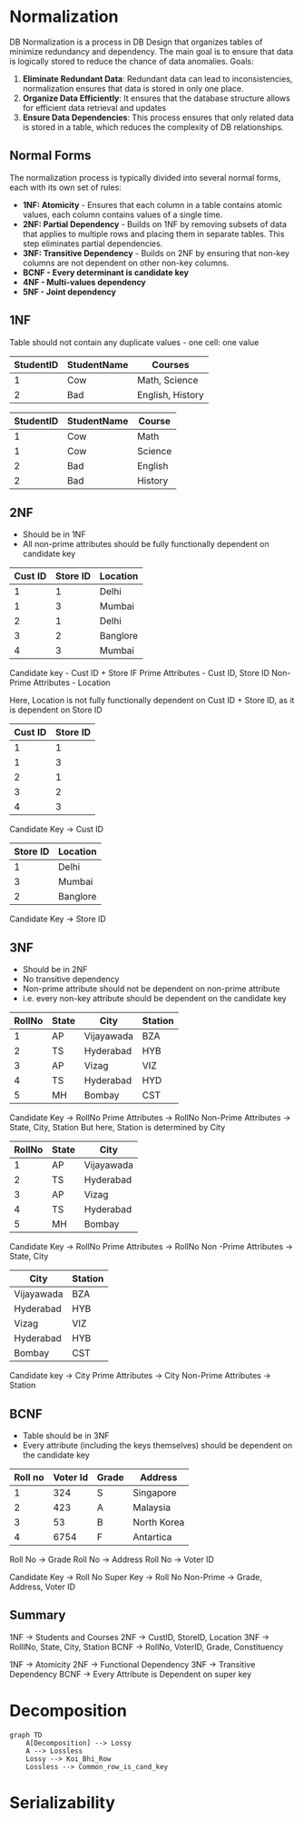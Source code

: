 # Normalization
DB Normalization is a process in DB Design that organizes tables of minimize redundancy and dependency.
The main goal is to ensure that data is logically stored to reduce the chance of data anomalies.
Goals:
1. **Eliminate Redundant Data**: Redundant data can lead to inconsistencies, normalization ensures that data is stored in only one place.
2. **Organize Data Efficiently**: It ensures that the database structure allows for efficient data retrieval and updates
3. **Ensure Data Dependencies**: This process ensures that only related data is stored in a table, which reduces the complexity of DB relationships.

## Normal Forms
The normalization process is typically divided into several normal forms, each with its own set of rules:

- **1NF: Atomicity** - Ensures that each column in a table contains atomic values, each column contains values of a single time.
- **2NF: Partial Dependency** - Builds on 1NF by removing subsets of data that applies to multiple rows and placing them in separate tables. This step eliminates partial dependencies.
- **3NF: Transitive Dependency** - Builds on 2NF by ensuring that non-key columns are not dependent on other non-key columns.
- **BCNF - Every determinant is candidate key**
- **4NF - Multi-values dependency**
- **5NF - Joint dependency**

## 1NF
Table should not contain any duplicate values - one cell: one value

| StudentID | StudentName | Courses          |
| --------- | ----------- | ---------------- |
| 1         | Cow         | Math, Science    |
| 2         | Bad         | English, History |

| StudentID | StudentName | Course  |
| --------- | ----------- | ------- |
| 1         | Cow         | Math    |
| 1         | Cow         | Science |
| 2         | Bad         | English |
| 2         | Bad         | History |

## 2NF
- Should be in 1NF
- All non-prime attributes should be fully functionally dependent on candidate key

| Cust ID | Store ID | Location |
| ------- | -------- | -------- |
| 1       | 1        | Delhi    |
| 1       | 3        | Mumbai   |
| 2       | 1        | Delhi    |
| 3       | 2        | Banglore |
| 4       | 3        | Mumbai   |
Candidate key - Cust ID + Store IF
Prime Attributes - Cust ID, Store ID
Non-Prime Attributes - Location

Here, Location is not fully functionally dependent on Cust ID + Store ID, as it is dependent on Store ID

| Cust ID | Store ID |
| ------- | -------- |
| 1       | 1        |
| 1       | 3        |
| 2       | 1        |
| 3       | 2        |
| 4       | 3        |
 Candidate Key → Cust ID

| Store ID | Location |
| -------- | -------- |
| 1        | Delhi    |
| 3        | Mumbai   |
| 2        | Banglore |
Candidate Key → Store ID

## 3NF
- Should be in 2NF
- No transitive dependency
- Non-prime attribute should not be dependent on non-prime attribute
- i.e. every non-key attribute should be dependent on the candidate key


| RollNo | State | City       | Station |
| ------ | ----- | ---------- | ------- |
| 1      | AP    | Vijayawada | BZA     |
| 2      | TS    | Hyderabad  | HYB     |
| 3      | AP    | Vizag      | VIZ     |
| 4      | TS    | Hyderabad  | HYD     |
| 5      | MH    | Bombay     | CST     |
Candidate Key → RollNo
Prime Attributes → RollNo
Non-Prime Attributes → State, City, Station
But here, Station is determined by City

| RollNo | State | City       |
| ------ | ----- | ---------- |
| 1      | AP    | Vijayawada |
| 2      | TS    | Hyderabad  |
| 3      | AP    | Vizag      |
| 4      | TS    | Hyderabad  |
| 5      | MH    | Bombay     |
Candidate Key → RollNo
Prime Attributes → RollNo
Non -Prime Attributes → State, City

| City       | Station |
| ---------- | ------- |
| Vijayawada | BZA     |
| Hyderabad  | HYB     |
| Vizag      | VIZ     |
| Hyderabad  | HYB     |
| Bombay     | CST     |
Candidate key → City
Prime Attributes → City
Non-Prime Attributes → Station

## BCNF
- Table should be in 3NF
- Every attribute (including the keys themselves) should be dependent on the candidate key

| Roll no | Voter Id | Grade | Address     |
| ------- | -------- | ----- | ----------- |
| 1       | 324      | S     | Singapore   |
| 2       | 423      | A     | Malaysia    |
| 3       | 53       | B     | North Korea |
| 4       | 6754     | F     | Antartica   |
Roll No → Grade
Roll No → Address
Roll No → Voter ID

Candidate Key → Roll No
Super Key → Roll No
Non-Prime → Grade, Address, Voter ID

## Summary
1NF → Students and Courses
2NF → CustID, StoreID, Location
3NF → RolllNo, State, City, Station
BCNF → RollNo, VoterID, Grade, Constituency

1NF → Atomicity
2NF → Functional Dependency
3NF → Transitive Dependency
BCNF → Every Attribute is Dependent on super key
# Decomposition
```mermaid
graph TD
	A[Decomposition] --> Lossy
	A --> Lossless
	Lossy --> Koi_Bhi_Row
	Lossless --> Common_row_is_cand_key
```


# Serializability
